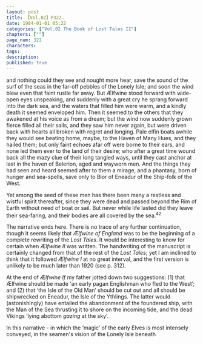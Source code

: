 ```yaml
---
layout: post
title: 【Vol.02】P322.
date: 1984-01-01 05:22
categories: ["Vol.02 The Book of Lost Tales II"]
chapters: [""]
page_num: 322
characters: 
tags: 
description: 
published: true
---
```


<p style="text-indent: 0;">
and nothing could they see and nought more hear, save the sound of the surf of the seas in the far-off pebbles of the Lonely Isle; and soon the wind blew even that faint rustle far away. But Ælfwine stood forward with wide-open eyes unspeaking, and suddenly with a great cry he sprang forward into the dark sea, and the waters that filled him were warm, and a kindly death it seemed enveloped him. Then it seemed to the others that they awakened at his voice as from a dream; but the wind now suddenly grown fierce filled all their sails, and they saw him never again, but were driven back with hearts all broken with regret and longing. Pale elfin boats awhile they would see beating home, maybe, to the Haven of Many Hues, and they hailed them; but only faint echoes afar off were borne to their ears, and none led them ever to the land of their desire; who after a great time wound back all the mazy clue of their long tangled ways, until they cast anchor at last in the haven of Belerion, aged and wayworn men. And the things they had seen and heard seemed after to them a mirage, and a phantasy, born of hunger and sea-spells, save only to Bior of Eneadur of the Ship-folk of the West.
</p>

Yet among the seed of these men has there been many a restless and wistful spirit thereafter, since they were dead and passed beyond the Rim of Earth without need of boat or sail. But never while life lasted did they leave their sea-faring, and their bodies are all covered by the sea.<SUP>42</SUP>

The narrative ends here. There is no trace of any further continuation, though it seems likely that <I>Ælfwine of England</I> was to be the beginning of a complete rewriting of the <I>Lost Tales</I>. It would be interesting to know for certain when <I>Ælfwine II</I> was written. The handwriting of the manuscript is certainly changed from that of the rest of the <I>Lost Tales</I>; yet I am inclined to think that it followed <I>Ælfwine I</I> at no great interval, and the first version is unlikely to be much later than 1920 (see p. 312).

At the end of <I>Ælfwine If</I> my father jotted down two suggestions: (1) that Ælfwine should be made ‘an early pagan Englishman who fled to the West’; and (2) that ‘the Isle of the Old Man’ should be cut out and all should be shipwrecked on Eneadur, the Isle of the Ythlings. The latter would (astonishingly) have entailed the abandonment of the foundered ship, with the Man of the Sea thrusting it to shore on the incoming tide, and the dead Vikings ‘lying abottom <I>gazing</I> at the sky’.

In this narrative - in which the ‘magic’ of the early Elves is most intensely conveyed, in the seamen's vision of the Lonely Isle beneath

